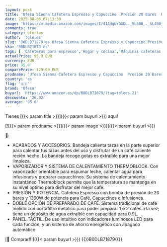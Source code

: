 ```yaml
---
layout: post
title: 'Ufesa Sienna Cafetera Espresso y Capuccino  Presión 20 Bares  Panel Táctil Digital  1360W  Vaporizador Orientable  0.9L  1 o 2 Cafés  Función Calienta Tazas  Sistema Thermoblock  Inox'
date: 2025-08-06 07:13:30
image: 'https://m.media-amazon.com/images/I/41AdgUYGGDL._SL500_._SL400_.jpg'
comments: true
category: ofertas
author: 'tole.es'
slug: 'B0DLB71879-es Ufesa Sienna Cafetera Espresso y Capuccino Presión 20...'
sku: 'B0DLB71879-es'
tags: [ 'Cafeteras para espresso','Hogar y cocina','Máquinas cafeteras','Máquinas de café espresso a vapor','Utensilios para café y té','cafetera','ufesa','🇪🇸', ]
actualPrice: 95.0 EUR
currency: EUR
price: 95.0
comparePrice: 129.99 EUR
prodname: 'Ufesa Sienna Cafetera Espresso y Capuccino  Presión 20 Bares  Panel Táctil Digital  1360W  Vaporizador Orientable  0.9L  1 o 2 Cafés  Función Calienta Tazas  Sistema Thermoblock  Inox'
country: 'es'
flag: '🇪🇸'
brand: 'Ufesa'
buyurl: 'https://www.amazon.es/dp/B0DLB71879/?tag=tolees-21'
descuento: '26.92'
average: '95.0'
---
```


Tienes [{{< param title >}}]({{< param buyurl >}}) aqui!

[![{{< param prodname >}}]({{< param image >}})]({{< param buyurl >}})

🔎:

- ACABADOS Y ACCESORIOS. Bandeja calienta tazas en la parte superior para calentar tus tazas antes del uso y disfrutar de un café caliente recién hecho. La bandeja recoge gotas es extraíble para una mejor limpieza.
- VAPORIZADOR Y SISTEMA DE CALENTAMIENTO THERMOBLOCK. Con vaporizador orientable para espumar leche, calentar agua para infusiones y preparar capucchinos. Su sistema de calentamiento instantáneo Thermoblock permite que la temperatura se mantenga en su nivel óptimo para disfrutar del mejor café.
- PRESIÓN Y POTENCIA. Cafetera Espresso con bomba de presión de 20 bares y 1360W de potencia para Café, Capuccinos e Infusiones.
- DOBLE OPCIÓN DE PREPARADO DE CAFÉ. Sistema tradicional de café molido con portafiltro metálico para poder preparar 1 o 2 cafés a la vez; tiene un depósito de agua extraíble con capacidad para 0.9L.
- PANEL TÁCTIL. De uso intuitivo con indicadores luminosos LED para cada función, y un sistema de ahorro energético con apagado automático

[🛒 Comprar!!!]({{< param buyurl >}})
{{<world>}}B0DLB71879{{</world>}}
